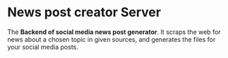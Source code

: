 # News post creator Server

The **Backend of social media news post generator**. It scraps the web for news about a chosen topic in given sources, and generates the files for your social media posts.
